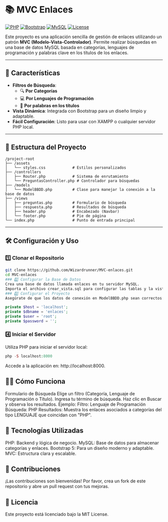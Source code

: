 # 📚 MVC Enlaces

[![PHP](https://img.shields.io/badge/PHP-7.4%2B-blue?logo=php&logoColor=white)](https://www.php.net/)
[![Bootstrap](https://img.shields.io/badge/Bootstrap-5-blueviolet?logo=bootstrap&logoColor=white)](https://getbootstrap.com/)
[![MySQL](https://img.shields.io/badge/MySQL-8.0-orange?logo=mysql&logoColor=white)](https://www.mysql.com/)
[![License](https://img.shields.io/badge/license-MIT-green)](LICENSE)

Este proyecto es una aplicación sencilla de gestión de enlaces utilizando un patrón **MVC (Modelo-Vista-Controlador)**. Permite realizar búsquedas en una base de datos MySQL basada en categorías, lenguajes de programación y palabras clave en los títulos de los enlaces.

---

## 🚀 Características

- **Filtros de Búsqueda**:
  - 🔍 **Por Categorías**
  - 💻 **Por Lenguajes de Programación**
  - 📝 **Por palabras en los títulos**
- **Vista Dinámica**: Integrada con Bootstrap para un diseño limpio y adaptable.
- **Fácil Configuración**: Listo para usar con XAMPP o cualquier servidor PHP local.

---

## 📁 Estructura del Proyecto

```plaintext
/project-root
├── /assets
│   └── styles.css            # Estilos personalizados
├── /controllers
│   ├── Router.php            # Sistema de enrutamiento
│   └── PreguntasController.php # Controlador para búsquedas
├── /models
│   └── ModelBBDD.php         # Clase para manejar la conexión a la base de datos
├── /views
│   ├── preguntas.php         # Formulario de búsqueda
│   ├── respuesta.php         # Resultados de búsqueda
│   ├── header.php            # Encabezado (Navbar)
│   └── footer.php            # Pie de página
└── index.php                 # Punto de entrada principal
```
---

## 🛠️ Configuración y Uso
### 1️⃣ Clonar el Repositorio
```bash
git clone https://github.com/Wizardrunner/MVC-enlaces.git
cd MVC-enlaces
### 2️⃣ Configurar la Base de Datos
Crea una base de datos llamada enlaces en tu servidor MySQL.
Importa el archivo crear_vista.sql para configurar las tablas y la vista.
### 3️⃣ Configurar el Proyecto
Asegúrate de que los datos de conexión en ModelBBDD.php sean correctos:
```
```php
private $host = 'localhost';
private $dbname = 'enlaces';
private $user = 'root';
private $password = '';
```
### 4️⃣ Iniciar el Servidor
Utiliza PHP para iniciar el servidor local:
```php
php -S localhost:8000
```
Accede a la aplicación en: http://localhost:8000.

## 🧑‍💻 Cómo Funciona
Formulario de Búsqueda
Elige un filtro (Categoría, Lenguaje de Programación o Título).
Ingresa tu término de búsqueda.
Haz clic en Buscar y observa los resultados.
Ejemplo:
Filtro: Lenguaje de Programación
Búsqueda: PHP
Resultados: Muestra los enlaces asociados a categorías del tipo LENGUAJE que coincidan con "PHP".

## 🌟 Tecnologías Utilizadas
PHP: Backend y lógica de negocio.
MySQL: Base de datos para almacenar categorías y enlaces.
Bootstrap 5: Para un diseño moderno y adaptable.
MVC: Estructura clara y escalable.
## 🤝 Contribuciones
¡Las contribuciones son bienvenidas! Por favor, crea un fork de este repositorio y abre un pull request con tus mejoras.

## 📜 Licencia
Este proyecto está licenciado bajo la MIT License.